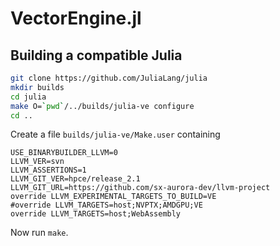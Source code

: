 # VectorEngine.jl

## Building a compatible Julia

```sh
git clone https://github.com/JuliaLang/julia
mkdir builds
cd julia
make O=`pwd`/../builds/julia-ve configure
cd ..
```

Create a file `builds/julia-ve/Make.user` containing

```
USE_BINARYBUILDER_LLVM=0
LLVM_VER=svn
LLVM_ASSERTIONS=1
LLVM_GIT_VER=hpce/release_2.1
LLVM_GIT_URL=https://github.com/sx-aurora-dev/llvm-project
override LLVM_EXPERIMENTAL_TARGETS_TO_BUILD=VE
#override LLVM_TARGETS=host;NVPTX;AMDGPU;VE
override LLVM_TARGETS=host;WebAssembly
```

Now run `make`.
